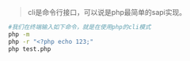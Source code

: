 > cli是命令行接口，可以说是php最简单的sapi实现。

```bash
#我们在终端输入如下命令，就是在使用php的cli模式
php -m
php -r "<?php echo 123;"
php test.php
```

